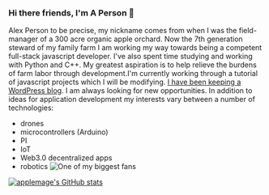 ### Hi there friends, I'm A Person 👋

Alex Person to be precise, my nickname comes from when I was the field-manager of a 300 acre organic apple orchard. Now the 7th generation steward of my family farm I am working my way towards being a competent full-stack javascript developer. I've also spent time studying and working with Python and C++. My greatest aspiration is to help relieve the burdens of farm labor through development.I'm currently working through a tutorial of javascript projects which I will be modifying. [I have been keeping a WordPress blog]( https://aaperson.com/). I am always looking for new opportunities. In addition to ideas for application development my interests vary between a number of technologies:

- drones
- microcontrollers (Arduino)
- PI
- IoT
- Web3.0 decentralized apps
- robotics
![One of my biggest fans](https://images.freeimages.com/images/large-previews/7fc/duck-1484819.jpg)


[![applemage's GitHub stats](https://github-readme-stats.vercel.app/api?username=applemage)](https://github.com/anuraghazra/github-readme-stats)

<!--
**applemage/applemage** is a ✨ _special_ ✨ repository because its `README.md` (this file) appears on your GitHub profile.

Here are some ideas to get you started:

- 🔭 I’m currently working on ...
- 🌱 I’m currently learning ...
- 👯 I’m looking to collaborate on ...
- 🤔 I’m looking for help with ...
- 💬 Ask me about ...
- 📫 How to reach me: ...
- 😄 Pronouns: ...
- ⚡ Fun fact: ...
-->
